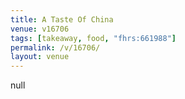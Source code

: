 ```yaml
---
title: A Taste Of China
venue: v16706
tags: [takeaway, food, "fhrs:661988"]
permalink: /v/16706/
layout: venue
---
```

null
